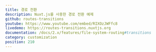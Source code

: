 ```yaml
---
title: 경로 전환
description: Nuxt.js를 사용한 경로 전환 예제
github: routes-transitions
youtube: https://www.youtube.com/embed/RIXOzJWFfc8
livedemo: https://routes-transitions.nuxtjs.org
documentation: /docs/2.x/features/file-system-routing#transitions
category: customization
position: 210
---
```

